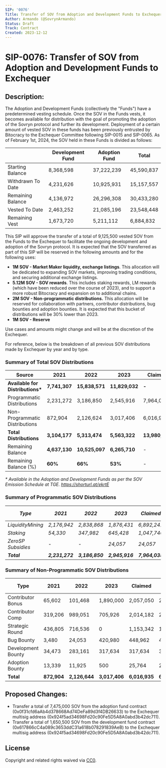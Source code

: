 ```yaml
---
SIP: '0076'
Title: Transfer of SOV from Adoption and Development Funds to Exchequer
Author: Armando (@SovrynArmando)
Status: Draft
Track: Contract
Created: 2023-12-12
---
```


# **SIP-0076: Transfer of SOV from Adoption and Development Funds to Exchequer**

## Description:

The Adoption and Development Funds (collectively the "Funds") have a predetermined vesting schedule. Once the SOV in the Funds vests, it becomes available for distribution with the goal of promoting the adoption of the Sovryn protocol and further its development. Deployment of a certain amount of vested SOV in these funds has been previously entrusted by Bitocracy to the Exchequer Committee following SIP-0015 and SIP-0065. As of February 1st, 2024, the SOV held in these Funds is divided as follows:


 |                   | Development Fund | Adoption Fund | Total      |
 | ----------------- | ---------------- | ------------- | ---------- |
 | Starting Balance  | 8,368,598        | 37,222,239    | 45,590,837 |
 | Withdrawn To Date | 4,231,626        | 10,925,931    | 15,157,557 |
 | Remaining Balance | 4,136,972        | 26,296,308    | 30,433,280 |
 | Vested To Date    | 2,463,252        | 21,085,196    | 23,548,448 |
 | Remaining Vest    | 1,673,720        | 5,211,112     | 6,884,832  |

This SIP will approve the transfer of a total of 9,125,500 vested SOV from the Funds to the Exchequer to facilitate the ongoing development and adoption of the Sovryn protocol. It is expected that the SOV transferred as part of this SIP will be reserved in the following amounts and for the following uses:

- **1M SOV - Market Maker liquidity, exchange listings**. This allocation will be dedicated to expanding SOV markets, improving trading conditions, and securing additional exchange listings.
- **5.12M SOV - SOV rewards**. This includes staking rewards, LM rewards (which have been reduced over the course of 2023), and to support a more robust Bitocracy and expansion on to additional chains.
- **2M SOV - Non-programmatic distributions.** This allocation will be reserved for collaboration with partners, contributor distributions, bug bounties and adoption bounties. It is expected that this bucket of distributions will be 30% lower than 2023.
- **1M SOV - Reserve**

Use cases and amounts might change and will be at the discretion of the Exchequer.

For reference, below is the breakdown of all previous SOV distributions made by Exchequer by year and by type.

### Summary of Total SOV Distributions

| **Source**                        | **2021**      | **2022**       | **2023**       | **Claimed**    | **Supplied**   |
| --------------------------------- | ------------- | -------------- | -------------- | -------------- | -------------- |
| **Available for Distributions\*** | **7,741,307** | **15,838,571** | **11,829,032** | **-**          | **-**          |
| Programmatic Distributions        | 2,231,272     | 3,186,850      | 2,545,916      | 7,964,038      | 9,188,092      |
| Non-Programmatic Distributions    | 872,904       | 2,126,624      | 3,017,406      | 6,016,935      | 6,157,121      |
| **Total Distributions**           | **3,104,177** | **5,313,474**  | **5,563,322**  | **13,980,973** | **15,345,213** |
| Remaining Balance                 | **4,637,130** | **10,525,097** | **6,265,710**  | -              | -              |
| Remaining Balance (%)             | **60%**       | **66%**        | **53%**        | -              | -              |

_\* Available in the Adoption and Development Funds as per the SOV Emission Schedule at TGE. https://shorturl.at/ekrtE_

### Summary of Programmatic SOV Distributions

| ***Type***         | ***2021***      | ***2022***      | ***2023***      | ***Claimed***   | ***Supplied***  | ***% (Total)*** |
| ------------------ | --------------- | --------------- | --------------- | --------------- | --------------- | --------------- |
| _LiquidityMining_  | _2,176,942_     | _2,838,868_     | _1,876,431_     | _6,892,241_     | _7,676,092_     | _84%_           |
| _Staking_          | _54,330_        | _347,982_       | _645,428_       | _1,047,740_     | _1,462,000_     | _16%_           |
| _ZeroSP Subsidies_ | _-_             | _-_             | _24,057_        | _24,057_        | _50,000_        | _0%_            |
| ***Total***        | ***2,231,272*** | ***3,186,850*** | ***2,945,916*** | ***7,964,038*** | ***9,188,092*** | ***100%***      |

### Summary of Non-Programmatic SOV Distributions

 | **Type**           | **2021**    | **2022**      | **2023**      | **Claimed**   | **Supplied**  | **% (Total)** |
 | ------------------ | ----------- | ------------- | ------------- | ------------- | ------------- | ------------- |
 | Contributor Bonus  | 65,602      | 101,468       | 1,890,000     | 2,057,050     | 2,057,070     | 33%           |
 | Contributor Comp   | 319,206     | 989,051       | 705,926       | 2,014,182     | 2,014,182     | 33%           |
 | Strategic Round    | 436,805     | 716,536       | 0             | 1,153,342     | 1,293,528     | 21%           |
 | Bug Bounty         | 3,480       | 24,053        | 420,980       | 448,962       | 448,962       | 7%            |
 | Development Bounty | 34,473      | 283,161       | 317,634       | 317,634       | 317,634       | 5%            |
 | Adoption Bounty    | 13,339      | 11,925        | 500           | 25,764        | 25,764        | 0%            |
 | **Total**          | **872,904** | **2,126,644** | **3,017,406** | **6,016,935** | **6,157,121** | **100%**      |

## **Proposed Changes:**

- Transfer a total of 7,475,000 SOV from the adoption fund contract (0x0f31cfd6aAb4d378668Ad74DeFa89d3f4DB26633) to the Exchequer multisig address (0x924f5ad34698Fd20c90Fe5D5A8A0abd3b42dc711).
- Transfer a total of 1,650,500 SOV from the development fund contract (0x617866cC4a089c3653ddC31a618b078291839AeB) to the Exchequer multisig address (0x924f5ad34698Fd20c90Fe5D5A8A0abd3b42dc711).

## License
Copyright and related rights waived via [CC0](https://creativecommons.org/publicdomain/zero/1.0/).